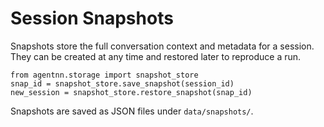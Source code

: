 # Session Snapshots

Snapshots store the full conversation context and metadata for a session. They
can be created at any time and restored later to reproduce a run.

```
from agentnn.storage import snapshot_store
snap_id = snapshot_store.save_snapshot(session_id)
new_session = snapshot_store.restore_snapshot(snap_id)
```

Snapshots are saved as JSON files under `data/snapshots/`.
